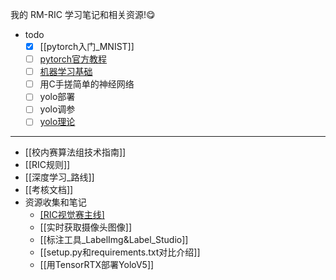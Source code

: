 
我的 RM-RIC 学习笔记和相关资源!😋
- todo
	- [x] [[pytorch入门_MNIST]]
	- [ ] [pytorch官方教程](https://pytorch.org/tutorials/beginner/basics/data_tutorial.html)
	- [ ] [机器学习基础](李宏毅机器学习)
	- [ ] 用C手搓简单的神经网络
	- [ ] yolo部署
	- [ ] yolo调参
	- [ ] [yolo理论](YoloV5网络详解)
---

- [[校内赛算法组技术指南]]
- [[RIC规则]]
- [[深度学习_路线]]
- [[考核文档]]
- 资源收集和笔记
	- [[RIC视觉赛主线]](main)
	- [[实时获取摄像头图像]]
	- [[标注工具_LabelImg&Label_Studio]]
	- [[setup.py和requirements.txt对比介绍]]
	- [[用TensorRTX部署YoloV5]]
